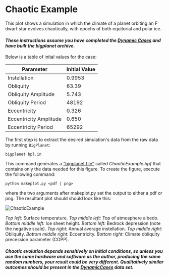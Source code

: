 # Chaotic Example

This plot shows a simulation in which the climate of a planet orbiting an F dwarf star evolves chaotically, with epochs of both equitorial and polar ice.

#### _These instructions assume you have completed the [Dynamic Cases](../DynamicCases) and have built the bigplanet archive._

Below is a table of inital values for the case:

| Parameter              | Initial Value |
| ---------------------- | ------------- |
| Instellation           | 0.9953        |
| Obliquity              | 63.39         |
| Obliquity Amplitude    | 5.743         |
| Obliquity Period       | 48192         |
| Eccentricity           | 0.326         |
| Eccentricity Amplitude | 0.650         |
| Eccentricity Period    | 65292         |

The first step is to extract the desired simulation's data from the raw data by running `BigPlanet`:

```
bigplanet bpl.in
```

This command generates a ["bigplanet file"](https://virtualplanetarylaboratory.github.io/bigplanet/filetypes.html) called _ChaoticExample.bpf_ that contains only the data needed for this figure. To create the figure, execute the following command:

```
python makeplot.py <pdf | png>
```

where the two arguments after makeplot.py set the output to either a pdf or png. The resultant plot should should look like this:

![ChaoticExample](ChaoticExample.png)

_Top left:_ Surface temperature. _Top middle left:_ Top of atmosphere albedo. _Bottom middle left:_ Ice sheet height. _Bottom left:_ Bedrock depression (note the negative scale). _Top right:_ Annual average instellation. _Top middle right:_ Obliquity. _Bottom middle right:_ Eccentricity. _Bottom right:_ Climate obliquity precession parameter (COPP).

#### _Chaotic evolution depends sensitively on initial conditions, so unless you use the same hardware and software as the author, producing the same random numbers, your result could be very different. Qualitatively similar outcomes should be present in the [DynamicCases](../DynamicCases) data set._
